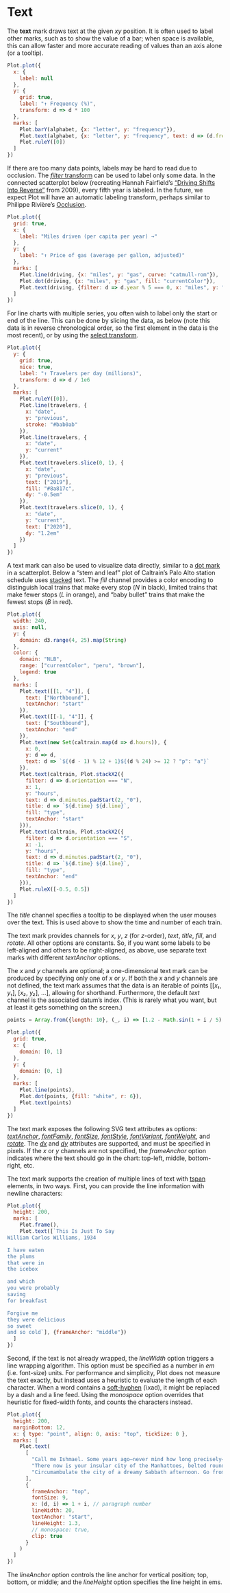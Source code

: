 # Text

The **text** mark draws text at the given *xy* position. It is often used to label other marks, such as to show the value of a bar; when space is available, this can allow faster and more accurate reading of values than an axis alone (or a tooltip).

```js
Plot.plot({
  x: {
    label: null
  },
  y: {
    grid: true,
    label: "↑ Frequency (%)",
    transform: d => d * 100
  },
  marks: [
    Plot.barY(alphabet, {x: "letter", y: "frequency"}),
    Plot.text(alphabet, {x: "letter", y: "frequency", text: d => (d.frequency * 100).toFixed(1), dy: -5}),
    Plot.ruleY([0])
  ]
})
```

If there are too many data points, labels may be hard to read due to occlusion. The [*filter* transform](./transforms.md) can be used to label only some data. In the connected scatterplot below (recreating Hannah Fairfield’s [“Driving Shifts Into Reverse”](http://www.nytimes.com/imagepages/2010/05/02/business/02metrics.html) from 2009), every fifth year is labeled. In the future, we expect Plot will have an automatic labeling transform, perhaps similar to Philippe Rivière’s [Occlusion](https://observablehq.com/@fil/occlusion).

```js
Plot.plot({
  grid: true,
  x: {
    label: "Miles driven (per capita per year) →"
  },
  y: {
    label: "↑ Price of gas (average per gallon, adjusted)"
  },
  marks: [
    Plot.line(driving, {x: "miles", y: "gas", curve: "catmull-rom"}),
    Plot.dot(driving, {x: "miles", y: "gas", fill: "currentColor"}),
    Plot.text(driving, {filter: d => d.year % 5 === 0, x: "miles", y: "gas", text: d => `${d.year}`, dy: -8})
  ]
})
```

For line charts with multiple series, you often wish to label only the start or end of the line. This can be done by slicing the data, as below (note this data is in reverse chronological order, so the first element in the data is the most recent), or by using the [select transform](./select.md).

```js
Plot.plot({
  y: {
    grid: true,
    nice: true,
    label: "↑ Travelers per day (millions)",
    transform: d => d / 1e6
  },
  marks: [
    Plot.ruleY([0]),
    Plot.line(travelers, {
      x: "date",
      y: "previous",
      stroke: "#bab0ab"
    }),
    Plot.line(travelers, {
      x: "date",
      y: "current"
    }),
    Plot.text(travelers.slice(0, 1), {
      x: "date",
      y: "previous",
      text: ["2019"],
      fill: "#8a817c",
      dy: "-0.5em"
    }),
    Plot.text(travelers.slice(0, 1), {
      x: "date",
      y: "current",
      text: ["2020"],
      dy: "1.2em"
    })
  ]
})
```

A text mark can also be used to visualize data directly, similar to a [dot mark](./dot.md) in a scatterplot. Below a “stem and leaf” plot of Caltrain’s Palo Alto station schedule uses [stacked](./stack.md) text. The *fill* channel provides a color encoding to distinguish local trains that make every stop (*N* in black), limited trains that make fewer stops (*L* in orange), and “baby bullet” trains that make the fewest stops (*B* in red).

```js
Plot.plot({
  width: 240,
  axis: null,
  y: {
    domain: d3.range(4, 25).map(String)
  },
  color: {
    domain: "NLB",
    range: ["currentColor", "peru", "brown"],
    legend: true
  },
  marks: [
    Plot.text([[1, "4"]], {
      text: ["Northbound"],
      textAnchor: "start"
    }),
    Plot.text([[-1, "4"]], {
      text: ["Southbound"],
      textAnchor: "end"
    }),
    Plot.text(new Set(caltrain.map(d => d.hours)), {
      x: 0,
      y: d => d,
      text: d => `${(d - 1) % 12 + 1}${(d % 24) >= 12 ? "p": "a"}`
    }),
    Plot.text(caltrain, Plot.stackX2({
      filter: d => d.orientation === "N",
      x: 1,
      y: "hours",
      text: d => d.minutes.padStart(2, "0"),
      title: d => `${d.time} ${d.line}`,
      fill: "type",
      textAnchor: "start"
    })),
    Plot.text(caltrain, Plot.stackX2({
      filter: d => d.orientation === "S",
      x: -1,
      y: "hours",
      text: d => d.minutes.padStart(2, "0"),
      title: d => `${d.time} ${d.line}`,
      fill: "type",
      textAnchor: "end"
    })),
    Plot.ruleX([-0.5, 0.5])
  ]
})
```

The *title* channel specifies a tooltip to be displayed when the user mouses over the text. This is used above to show the time and number of each train.

The text mark provides channels for *x*, *y*, *z* (for *z*-order), *text*, *title*, *fill*, and *rotate*. All other options are constants. So, if you want some labels to be left-aligned and others to be right-aligned, as above, use separate text marks with different *textAnchor* options.

The *x* and *y* channels are optional; a one-dimensional text mark can be produced by specifying only one of *x* or *y*. If both the *x* and *y* channels are not defined, the text mark assumes that the data is an iterable of points [[*x₁*, *y₁*], [*x₂*, *y₂*], …], allowing for shorthand. Furthermore, the default *text* channel is the associated datum’s index. (This is rarely what you want, but at least it gets something on the screen.)

```js
points = Array.from({length: 10}, (_, i) => [1.2 - Math.sin(1 + i / 5), Math.cos(i / 6)])
```

```js
Plot.plot({
  grid: true,
  x: {
    domain: [0, 1]
  },
  y: {
    domain: [0, 1]
  },
  marks: [
    Plot.line(points),
    Plot.dot(points, {fill: "white", r: 6}),
    Plot.text(points)
  ]
})
```

The text mark exposes the following SVG text attributes as options: [*textAnchor*](https://www.w3.org/TR/SVG11/text.html#TextAnchorProperty), [*fontFamily*](https://www.w3.org/TR/SVG11/text.html#FontFamilyProperty), [*fontSize*](https://www.w3.org/TR/SVG11/text.html#FontSizeProperty), [*fontStyle*](https://www.w3.org/TR/SVG11/text.html#FontStyleProperty), [*fontVariant*](https://www.w3.org/TR/SVG11/text.html#FontVariantProperty), [*fontWeight*](https://www.w3.org/TR/SVG11/text.html#FontWeightProperty), and [*rotate*](https://www.w3.org/TR/SVG11/text.html#TSpanElementRotateAttribute). The [*dx*](https://www.w3.org/TR/SVG11/text.html#TSpanElementDXAttribute) and [*dy*](https://www.w3.org/TR/SVG11/text.html#TSpanElementDYAttribute) attributes are supported, and must be specified in pixels. If the *x* or *y* channels are not specified, the *frameAnchor* option indicates where the text should go in the chart: top-left, middle, bottom-right, etc.

The text mark supports the creation of multiple lines of text with [tspan](https://www.w3.org/TR/SVG11/text.html#TSpanElement) elements, in two ways. First, you can provide the line information with newline characters:

```js
Plot.plot({
  height: 200,
  marks: [
    Plot.frame(),
    Plot.text([`This Is Just To Say
William Carlos Williams, 1934

I have eaten
the plums
that were in
the icebox

and which
you were probably
saving
for breakfast

Forgive me
they were delicious
so sweet
and so cold`], {frameAnchor: "middle"})
  ]
})
```

Second, if the text is not already wrapped, the *lineWidth* option triggers a line wrapping algorithm. This option must be specified as a number in *em* (i.e. font-size) units. For performance and simplicity, Plot does not measure the text exactly, but instead uses a heuristic to evaluate the length of each character. When a word contains a [soft-hyphen](https://en.wikipedia.org/wiki/Soft_hyphen) (\\xad), it might be replaced by a dash and a line feed. Using the *monospace* option overrides that heuristic for fixed-width fonts, and counts the characters instead.

```js
Plot.plot({
  height: 200,
  marginBottom: 12,
  x: { type: "point", align: 0, axis: "top", tickSize: 0 },
  marks: [
    Plot.text(
      [
        "Call me Ishmael. Some years ago—never mind how long precisely—having little or no money in my purse, and nothing particular to interest me on shore, I thought I would sail about a little and see the watery part of the world. It is a way I have of driving off the spleen and regulating the circulation. Whenever I find myself growing grim about the mouth; whenever it is a damp, drizzly November in my soul; whenever I find myself involuntarily pausing before cof\xadfin warehouses, and bringing up the rear of every funeral I meet; and especially whenever my hypos get such an upper hand of me, that it requires a strong moral principle to prevent me from deliberately stepping into the street, and methodically knocking people’s hats off—then, I account it high time to get to sea as soon as I can. This is my substitute for pistol and ball. With a philosophical flourish Cato throws himself upon his sword; I quietly take to the ship. There is nothing surprising in this. If they but knew it, almost all men in their degree, some time or other, cherish very nearly the same feelings towards the ocean with me.",
        "There now is your insular city of the Manhattoes, belted round by wharves as Indian isles by coral reefs—commerce surrounds it with her surf. Right and left, the streets take you waterward. Its extreme downtown is the battery, where that noble mole is washed by waves, and cooled by breezes, which a few hours previous were out of sight of land. Look at the crowds of water-gazers there.",
        "Circumambulate the city of a dreamy Sabbath afternoon. Go from Corlears Hook to Coenties Slip, and from thence, by Whitehall, northward. What do you see?—Posted like silent sentinels all around the town, stand thousands upon thousands of mortal men fixed in ocean reveries. Some leaning against the spiles; some seated upon the pier-heads; some looking over the bulwarks of ships from China; some high aloft in the rigging, as if striving to get a still better seaward peep. But these are all landsmen; of week days pent up in lath and plaster—tied to counters, nailed to benches, clinched to desks. How then is this? Are the green fields gone? What do they here?"
      ],
      {
        frameAnchor: "top",
        fontSize: 9,
        x: (d, i) => 1 + i, // paragraph number
        lineWidth: 20,
        textAnchor: "start",
        lineHeight: 1.3,
        // monospace: true,
        clip: true
      }
    )
  ]
})
```

The *lineAnchor* option controls the line anchor for vertical position; top, bottom, or middle; and the *lineHeight* option specifies the line height in ems.
